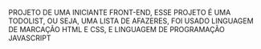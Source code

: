 PROJETO DE UMA INICIANTE FRONT-END, ESSE PROJETO É UMA TODOLIST, OU SEJA, UMA LISTA DE AFAZERES, FOI USADO LINGUAGEM DE MARCAÇÃO HTML E CSS, E LINGUAGEM DE PROGRAMAÇÃO JAVASCRIPT
